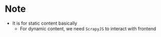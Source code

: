 # Note 
* It is for static content basically
  * For dynamic content, we need `ScrapyJS` to interact with frontend



